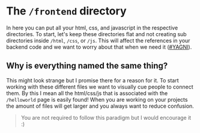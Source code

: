 # The `/frontend` directory

In here you can put all your html, css, and javascript in the respective directories. To start, let's keep these directories flat and not creating sub directories inside `/html`, `/css`, or `/js`. This will affect the references in your backend code and we want to worry about that when we need it ([#YAGNI]('/programming_concepts.md')).


## Why is everything named the same thing?

This might look strange but I promise there for a reason for it. To start working with these different files we want to visually cue people to connect them. By this I mean all the html/css/js that is associated with the `/helloworld` page is easily found! When you are working on your projects the amount of files will get larger and you always want to reduce confusion.

> You are not required to follow this paradigm but I would encourage it :)
